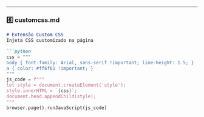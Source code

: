 
---

### **6️⃣ customcss.md**

```markdown
# Extensão Custom CSS
Injeta CSS customizado na página

```python
css = """
body { font-family: Arial, sans-serif !important; line-height: 1.5; }
a { color: #ff6f61 !important; }
"""
js_code = f"""
let style = document.createElement('style');
style.innerHTML = `{css}`;
document.head.appendChild(style);
"""
browser.page().runJavaScript(js_code)
